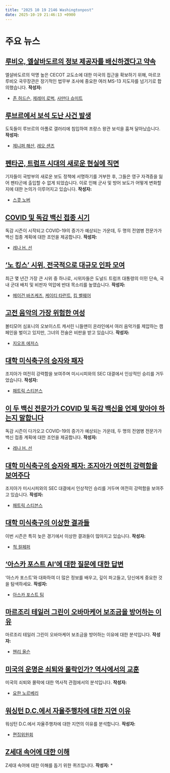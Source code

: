 ```yaml
---
title: "2025 10 19 2146 Washingtonpost"
date: 2025-10-19 21:46:13 +0900
---
```


# 주요 뉴스

## [루비오, 엘살바도르의 정보 제공자를 배신하겠다고 약속](https://www.washingtonpost.com/national-security/2025/10/19/rubio-el-salvador-prison-bukele-ms13-informants/)
엘살바도르의 악명 높은 CECOT 교도소에 대한 미국의 접근을 확보하기 위해, 마르코 루비오 국무장관은 장기적인 법무부 조사에 중요한 여러 MS-13 지도자를 넘기기로 합의했습니다. **작성자:**
* [존 허드슨](https://www.washingtonpost.com/people/john-hudson/), [제레미 로벅](https://www.washingtonpost.com/people/jeremy-roebuck/), [사만다 슈미트](https://www.washingtonpost.com/people/samantha-schmidt/)

## [루브르에서 보석 도난 사건 발생](https://www.washingtonpost.com/world/2025/10/19/louvre-museum-robbery-jewels/)
도둑들이 루브르의 아폴로 갤러리에 침입하여 프랑스 왕관 보석을 훔쳐 달아났습니다. **작성자:**
* [제니퍼 해산](https://www.washingtonpost.com/people/jennifer-hassan/), [레오 샌즈](https://www.washingtonpost.com/people/leo-sands/)

## [펜타곤, 트럼프 시대의 새로운 현실에 직면](https://www.washingtonpost.com/business/2025/10/19/pentagon-press-policy-controversy/)
기자들이 국방부의 새로운 보도 정책에 서명하기를 거부한 후, 그들은 영구 자격증을 잃어 펜타곤에 출입할 수 없게 되었습니다. 이로 인해 군사 및 방어 보도가 어떻게 변화할지에 대한 논의가 이루어지고 있습니다. **작성자:**
* [스콧 노버](https://www.washingtonpost.com/people/scott-nover/)

## [COVID 및 독감 백신 접종 시기](https://www.washingtonpost.com/health/2025/10/19/covid-vaccine-flu-shot-timing/)
독감 시즌이 시작되고 COVID-19의 증가가 예상되는 가운데, 두 명의 전염병 전문가가 백신 접종 계획에 대한 조언을 제공합니다. **작성자:**
* [레나 H. 선](https://www.washingtonpost.com/people/lena-h-sun/)

## [‘노 킹스’ 시위, 전국적으로 대규모 인파 모여](https://www.washingtonpost.com/politics/2025/10/18/no-kings-protests-trump/)
최근 몇 년간 가장 큰 시위 중 하나로, 시위자들은 도널드 트럼프 대통령의 이민 단속, 국내 군대 배치 및 비판자 억압에 반대 목소리를 높였습니다. **작성자:**
* [메이건 바즈케즈](https://www.washingtonpost.com/people/maegan-vazquez/), [케이티 타런트](https://www.washingtonpost.com/people/katie-tarrant/), [킴 벨웨어](https://www.washingtonpost.com/people/kim-bellware/)

## [고전 음악의 가장 위험한 여성](https://www.washingtonpost.com/entertainment/2025/10/19/she-spurned-concertmasters-advance-now-shes-classical-musics-metoo-vigilante/)
볼티모어 심포니의 오보이스트 캐서린 니들맨이 온라인에서 여러 음악가를 제압하는 캠페인을 벌이고 있지만, 그녀의 전술은 비판을 받고 있습니다. **작성자:**
* [지오프 에저스](https://www.washingtonpost.com/people/geoff-edgers/)

## [대학 미식축구의 승자와 패자](https://www.washingtonpost.com/sports/2025/10/18/college-football-winners-and-losers/)
조지아가 여전히 강력함을 보여주며 미시시피와의 SEC 대결에서 인상적인 승리를 거두었습니다. **작성자:**
* [패트릭 스티븐스](https://www.washingtonpost.com/people/patrick-stevens/)

## [이 두 백신 전문가가 COVID 및 독감 백신을 언제 맞아야 하는지 말합니다](https://www.washingtonpost.com/health/2025/10/19/covid-vaccine-flu-shot-timing/)
독감 시즌이 다가오고 COVID-19의 증가가 예상되는 가운데, 두 명의 전염병 전문가가 백신 접종 계획에 대한 조언을 제공합니다. **작성자:**
* [레나 H. 선](https://www.washingtonpost.com/people/lena-h-sun/)

## [대학 미식축구의 승자와 패자: 조지아가 여전히 강력함을 보여주다](https://www.washingtonpost.com/sports/2025/10/18/college-football-winners-and-losers/)
조지아가 미시시피와의 SEC 대결에서 인상적인 승리를 거두며 여전히 강력함을 보여주고 있습니다. **작성자:**
* [패트릭 스티븐스](https://www.washingtonpost.com/people/patrick-stevens/)

## [대학 미식축구의 이상한 결과들](https://www.washingtonpost.com/sports/2025/10/19/college-football-upsets-weird-results/)
이번 시즌은 특히 늦은 경기에서 이상한 결과들이 많아지고 있습니다. **작성자:**
* [척 컬페퍼](https://www.washingtonpost.com/people/chuck-culpepper/)

## [‘아스카 포스트 AI’에 대한 질문에 대한 답변](https://www.washingtonpost.com/ask-the-post-ai/)
‘아스카 포스트’와 대화하여 더 많은 정보를 배우고, 깊이 파고들고, 당신에게 중요한 것을 탐색하세요. **작성자:**
* [아스카 포스트 팀](https://www.washingtonpost.com/ask-the-post-ai/)

## [마르조리 테일러 그린이 오바마케어 보조금을 방어하는 이유](https://www.washingtonpost.com/opinions/2025/10/17/marjorie-taylor-greene-mtg-shutdown-obamacare-subsidies/)
마르조리 테일러 그린이 오바마케어 보조금을 방어하는 이유에 대한 분석입니다. **작성자:**
* [헨리 올슨](https://www.washingtonpost.com/people/henry-olsen/)

## [미국의 운명은 쇠퇴와 몰락인가? 역사에서의 교훈](https://www.washingtonpost.com/opinions/2025/10/12/america-roman-empire-decline-fall/)
미국의 쇠퇴와 몰락에 대한 역사적 관점에서의 분석입니다. **작성자:**
* [요한 노르베리](https://www.washingtonpost.com/people/johan-norberg/)

## [워싱턴 D.C.에서 자율주행차에 대한 지연 이유](https://www.washingtonpost.com/opinions/2025/10/18/dc-waymo-self-driving-cars-autonomous-vehicles/)
워싱턴 D.C.에서 자율주행차에 대한 지연의 이유를 분석합니다. **작성자:**
* [편집위원회](https://www.washingtonpost.com/opinions/the-posts-view/)

## [Z세대 속어에 대한 이해](https://www.washingtonpost.com/opinions/interactive/2025/teen-slang-quiz-delulu/)
Z세대 속어에 대한 이해를 돕기 위한 퀴즈입니다. **작성자:**
*